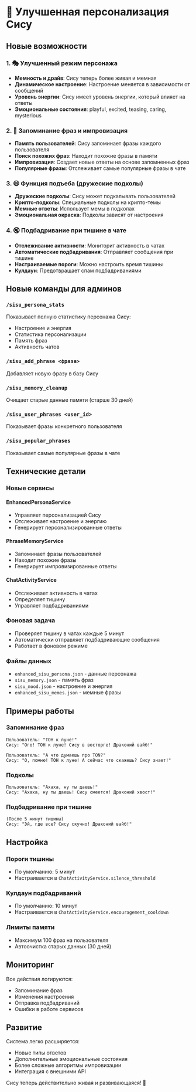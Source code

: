 # 🐉 Улучшенная персонализация Сису

## Новые возможности

### 1. 🎭 Улучшенный режим персонажа
- **Мемность и драйв**: Сису теперь более живая и мемная
- **Динамическое настроение**: Настроение меняется в зависимости от сообщений
- **Уровень энергии**: Сису имеет уровень энергии, который влияет на ответы
- **Эмоциональные состояния**: playful, excited, teasing, caring, mysterious

### 2. 🧠 Запоминание фраз и импровизация
- **Память пользователей**: Сису запоминает фразы каждого пользователя
- **Поиск похожих фраз**: Находит похожие фразы в памяти
- **Импровизация**: Создает новые ответы на основе запомненных фраз
- **Популярные фразы**: Отслеживает самые популярные фразы в чате

### 3. 😄 Функция подъеба (дружеские подколы)
- **Дружеские подколы**: Сису может подкалывать пользователей
- **Крипто-подколы**: Специальные подколы на крипто-темы
- **Мемные ответы**: Использует мемы в подколах
- **Эмоциональная окраска**: Подколы зависят от настроения

### 4. 🔇 Подбадривание при тишине в чате
- **Отслеживание активности**: Мониторит активность в чатах
- **Автоматические подбадривания**: Отправляет сообщения при тишине
- **Настраиваемые пороги**: Можно настроить время тишины
- **Кулдаун**: Предотвращает спам подбадриваниями

## Новые команды для админов

### `/sisu_persona_stats`
Показывает полную статистику персонажа Сису:
- Настроение и энергия
- Статистика персонализации
- Память фраз
- Активность чатов

### `/sisu_add_phrase <фраза>`
Добавляет новую фразу в базу Сису

### `/sisu_memory_cleanup`
Очищает старые данные памяти (старше 30 дней)

### `/sisu_user_phrases <user_id>`
Показывает фразы конкретного пользователя

### `/sisu_popular_phrases`
Показывает самые популярные фразы в чате

## Технические детали

### Новые сервисы

#### EnhancedPersonaService
- Управляет персонализацией Сису
- Отслеживает настроение и энергию
- Генерирует персонализированные ответы

#### PhraseMemoryService
- Запоминает фразы пользователей
- Находит похожие фразы
- Генерирует импровизированные ответы

#### ChatActivityService
- Отслеживает активность в чатах
- Определяет тишину
- Управляет подбадриваниями

### Фоновая задача
- Проверяет тишину в чатах каждые 5 минут
- Автоматически отправляет подбадривающие сообщения
- Работает в фоновом режиме

### Файлы данных
- `enhanced_sisu_persona.json` - данные персонажа
- `sisu_memory.json` - память фраз
- `sisu_mood.json` - настроение и энергия
- `enhanced_sisu_memes.json` - мемные фразы

## Примеры работы

### Запоминание фраз
```
Пользователь: "ТОН к луне!"
Сису: "Ого! ТОН к луне! Сису в восторге! Драконий вайб!"

Пользователь: "А что думаешь про TON?"
Сису: "О, помню! ТОН к луне! А сейчас что скажешь? Сису знает!"
```

### Подколы
```
Пользователь: "Ахаха, ну ты даешь!"
Сису: "Ахаха, ну ты даешь! Сису смеется! Драконий хвост!"
```

### Подбадривание при тишине
```
(После 5 минут тишины)
Сису: "Эй, где все? Сису скучно! Драконий вайб!"
```

## Настройка

### Пороги тишины
- По умолчанию: 5 минут
- Настраивается в `ChatActivityService.silence_threshold`

### Кулдаун подбадриваний
- По умолчанию: 10 минут
- Настраивается в `ChatActivityService.encouragement_cooldown`

### Лимиты памяти
- Максимум 100 фраз на пользователя
- Автоочистка старых данных (30 дней)

## Мониторинг

Все действия логируются:
- Запоминание фраз
- Изменения настроения
- Отправка подбадриваний
- Ошибки в работе сервисов

## Развитие

Система легко расширяется:
- Новые типы ответов
- Дополнительные эмоциональные состояния
- Более сложные алгоритмы импровизации
- Интеграция с внешними API

Сису теперь действительно живая и развивающаяся! 🚀
